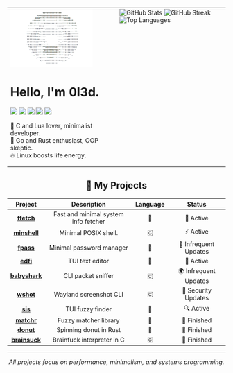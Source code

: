 <table>
  <tr>
    <td width="50%" valign="top">
      <img src="donut.gif" alt="donut" width="80%">
      <h1>Hello, I'm 0l3d.</h1>
      <p>
        <img src="https://img.shields.io/badge/c-%2300599C.svg?style=for-the-badge&logo=c&logoColor=white"/>
        <img src="https://img.shields.io/badge/lua-%230075A8.svg?style=for-the-badge&logo=lua&logoColor=white"/>
        <img src="https://img.shields.io/badge/void%20linux-478061?style=for-the-badge&logo=linux&logoColor=white"/>
        <img src="https://img.shields.io/badge/rust-%23000000.svg?style=for-the-badge&logo=rust&logoColor=white"/>
        <img src="https://img.shields.io/badge/go-%2300ADD8.svg?style=for-the-badge&logo=go&logoColor=white"/>
      </p>
      <p>
        💙 C and Lua lover, minimalist developer.<br>
        💎 Go and Rust enthusiast, OOP skeptic.<br>
        🔥 Linux boosts life energy.
      </p>
    </td>
    <td width="50%" valign="top">
      <img src="https://github-readme-stats.vercel.app/api?username=0l3d&show_icons=true&theme=onedark&hide_border=false&card_width=500" alt="GitHub Stats"/>
      <img src="https://github-readme-streak-stats.herokuapp.com/?user=0l3d&theme=onedark&hide_border=false" alt="GitHub Streak"/>
      <img src="https://github-readme-stats.vercel.app/api/top-langs/?username=0l3d&layout=compact&theme=onedark&hide_border=false&card_width=500" alt="Top Languages"/>
    </td>
  </tr>
</table>


<div align="center">
<h2>📁 My Projects</h2>

| Project | Description | Language | Status |
|:-------:|:-----------:|:--------:|:------:|
| **[ffetch](https://github.com/0l3d/ffetch)**       | Fast and minimal system info fetcher | 🦀 | 🚀 Active             |
| **[minshell](https://github.com/0l3d/minshell)**   | Minimal POSIX shell.                 | 🇨 | ⚡ Active             |
| **[fpass](https://github.com/0l3d/fpass)**         | Minimal password manager             | 🦀 | 🔐 Infrequent Updates |
| **[edfi](https://github.com/0l3d/edfi)**           | TUI text editor                      | 🦀 | 🧠 Active             |
| **[babyshark](https://github.com/0l3d/babyshark)** | CLI packet sniffer                   | 🇨 | 🌍 Infrequent Updates |
| **[wshot](https://github.com/0l3d/wshot)**         | Wayland screenshot CLI               | 🇨 | 📸 Security Updates   |
| **[sis](https://github.com/0l3d/search-in-sight)**             | TUI fuzzy finder                     | 🦀 | 🔍 Active             |
| **[matchr](https://github.com/0l3d/matchr)**       | Fuzzy matcher library                | 🦀 | 🚧 Finished           |
| **[donut](https://github.com/0l3d/donut)**         | Spinning donut in Rust               | 🦀 | 🍩 Finished           |
| **[brainsuck](https://github.com/0l3d/brainsuck)** | Brainfuck interpreter in C           | 🇨 | 🧠 Finished           |

</div>

---

<p align="center"><i>All projects focus on performance, minimalism, and systems programming.</i></p>
